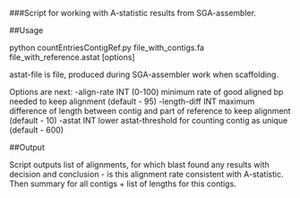 ###Script for working with A-statistic results from SGA-assembler.

##Usage

python countEntriesContigRef.py file_with_contigs.fa file_with_reference.astat [options]

astat-file is file, produced during SGA-assembler work when scaffolding.

Options are next:
-align-rate INT (0-100)         minimum rate of good aligned bp needed to keep alignment (default - 95)
-length-diff INT                maximum difference of length between contig and part of reference to keep alignment (default - 10)
-astat INT											lower astat-threshold for counting contig as unique (default - 600)

##Output

Script outputs list of alignments, for which blast found any results with decision and conclusion - is this alignment rate consistent with A-statistic.
Then summary for all contigs + list of lengths for this contigs.
